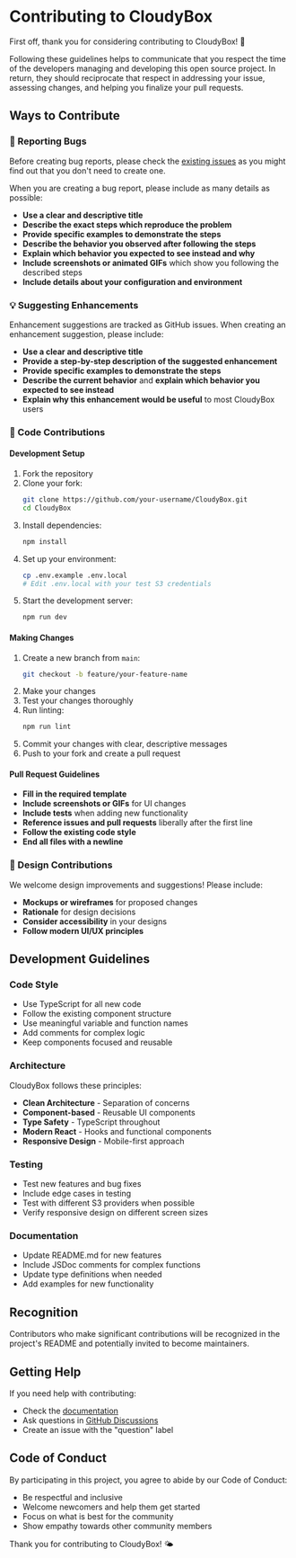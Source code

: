 # Contributing to CloudyBox

First off, thank you for considering contributing to CloudyBox! 🎉

Following these guidelines helps to communicate that you respect the time of the developers managing and developing this open source project. In return, they should reciprocate that respect in addressing your issue, assessing changes, and helping you finalize your pull requests.

## Ways to Contribute

### 🐛 Reporting Bugs

Before creating bug reports, please check the [existing issues](https://github.com/repostlyio/CloudyBox/issues) as you might find out that you don't need to create one.

When you are creating a bug report, please include as many details as possible:

- **Use a clear and descriptive title**
- **Describe the exact steps which reproduce the problem**
- **Provide specific examples to demonstrate the steps**
- **Describe the behavior you observed after following the steps**
- **Explain which behavior you expected to see instead and why**
- **Include screenshots or animated GIFs** which show you following the described steps
- **Include details about your configuration and environment**

### 💡 Suggesting Enhancements

Enhancement suggestions are tracked as GitHub issues. When creating an enhancement suggestion, please include:

- **Use a clear and descriptive title**
- **Provide a step-by-step description of the suggested enhancement**
- **Provide specific examples to demonstrate the steps**
- **Describe the current behavior** and **explain which behavior you expected to see instead**
- **Explain why this enhancement would be useful** to most CloudyBox users

### 🔧 Code Contributions

#### Development Setup

1. Fork the repository
2. Clone your fork:
   ```bash
   git clone https://github.com/your-username/CloudyBox.git
   cd CloudyBox
   ```
3. Install dependencies:
   ```bash
   npm install
   ```
4. Set up your environment:
   ```bash
   cp .env.example .env.local
   # Edit .env.local with your test S3 credentials
   ```
5. Start the development server:
   ```bash
   npm run dev
   ```

#### Making Changes

1. Create a new branch from `main`:
   ```bash
   git checkout -b feature/your-feature-name
   ```
2. Make your changes
3. Test your changes thoroughly
4. Run linting:
   ```bash
   npm run lint
   ```
5. Commit your changes with clear, descriptive messages
6. Push to your fork and create a pull request

#### Pull Request Guidelines

- **Fill in the required template**
- **Include screenshots or GIFs** for UI changes
- **Include tests** when adding new functionality
- **Reference issues and pull requests** liberally after the first line
- **Follow the existing code style**
- **End all files with a newline**

### 🎨 Design Contributions

We welcome design improvements and suggestions! Please include:

- **Mockups or wireframes** for proposed changes
- **Rationale** for design decisions
- **Consider accessibility** in your designs
- **Follow modern UI/UX principles**

## Development Guidelines

### Code Style

- Use TypeScript for all new code
- Follow the existing component structure
- Use meaningful variable and function names
- Add comments for complex logic
- Keep components focused and reusable

### Architecture

CloudyBox follows these principles:

- **Clean Architecture** - Separation of concerns
- **Component-based** - Reusable UI components
- **Type Safety** - TypeScript throughout
- **Modern React** - Hooks and functional components
- **Responsive Design** - Mobile-first approach

### Testing

- Test new features and bug fixes
- Include edge cases in testing
- Test with different S3 providers when possible
- Verify responsive design on different screen sizes

### Documentation

- Update README.md for new features
- Include JSDoc comments for complex functions
- Update type definitions when needed
- Add examples for new functionality

## Recognition

Contributors who make significant contributions will be recognized in the project's README and potentially invited to become maintainers.

## Getting Help

If you need help with contributing:

- Check the [documentation](README.md)
- Ask questions in [GitHub Discussions](https://github.com/repostlyio/CloudyBox/discussions)
- Create an issue with the "question" label

## Code of Conduct

By participating in this project, you agree to abide by our Code of Conduct:

- Be respectful and inclusive
- Welcome newcomers and help them get started
- Focus on what is best for the community
- Show empathy towards other community members

Thank you for contributing to CloudyBox! 🌤️